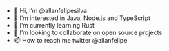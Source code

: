 - 👋 Hi, I’m @allanfelipesilva
- 👀 I’m interested in Java, Node.js and TypeScript
- 🌱 I’m currently learning Rust
- 💞️ I’m looking to collaborate on open source projects
- 📫 How to reach me twitter @allanfelipe

<!---
allanfelipesilva/allanfelipesilva is a ✨ special ✨ repository because its `README.md` (this file) appears on your GitHub profile.
You can click the Preview link to take a look at your changes.
--->

